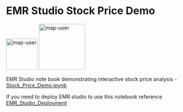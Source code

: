 # EMR Studio Stock Price Demo

<img width="85" alt="map-user" src="https://img.shields.io/badge/views-033-green"> <img width="125" alt="map-user" src="https://img.shields.io/badge/unique visits-013-green">

EMR Studio note book demonstrating interactive stock price analysis - [Stock_Price_Demo.ipynb](https://github.com/ev2900/EMR_Studio_Stock_Price_Demo/blob/main/Stock_Price_Demo.ipynb)

If you need to deploy EMR studio to use this notebook reference [EMR_Studio_Deployment](https://github.com/ev2900/EMR_Studio_Deployment)
